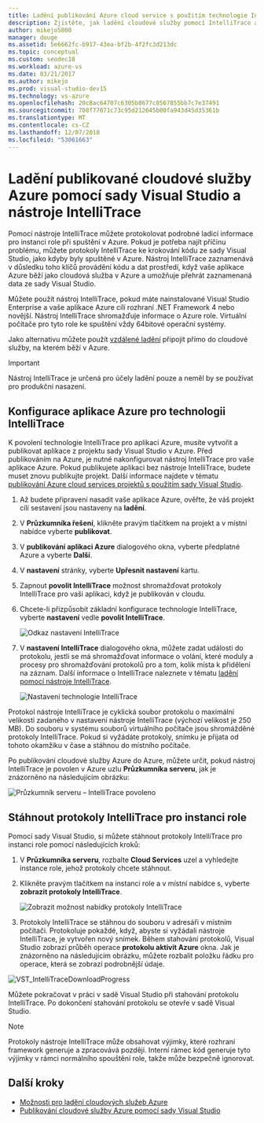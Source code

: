 ```yaml
---
title: Ladění publikování Azure cloud service s použitím technologie IntelliTrace
description: Zjistěte, jak ladění cloudové služby pomocí IntelliTrace a sady Visual Studio
author: mikejo5000
manager: douge
ms.assetid: 5e6662fc-b917-43ea-bf2b-4f2fc3d213dc
ms.topic: conceptual
ms.custom: seodec18
ms.workload: azure-vs
ms.date: 03/21/2017
ms.author: mikejo
ms.prod: visual-studio-dev15
ms.technology: vs-azure
ms.openlocfilehash: 20c8ac64707c6305b8677c8567855bb7c7e37491
ms.sourcegitcommit: 708f77071c73c95d212645b00fa943d45d35361b
ms.translationtype: MT
ms.contentlocale: cs-CZ
ms.lasthandoff: 12/07/2018
ms.locfileid: "53061663"
---
```

# <a name="debugging-a-published-azure-cloud-service-with-visual-studio-and-intellitrace"></a>Ladění publikované cloudové služby Azure pomocí sady Visual Studio a nástroje IntelliTrace
Pomocí nástroje IntelliTrace můžete protokolovat podrobné ladicí informace pro instanci role při spuštění v Azure. Pokud je potřeba najít příčinu problému, můžete protokoly IntelliTrace ke krokování kódu ze sady Visual Studio, jako kdyby byly spuštěné v Azure. Nástroj IntelliTrace zaznamenává v důsledku toho klíčů provádění kódu a dat prostředí, když vaše aplikace Azure běží jako cloudová služba v Azure a umožňuje přehrát zaznamenaná data ze sady Visual Studio. 

Můžete použít nástroj IntelliTrace, pokud máte nainstalované Visual Studio Enterprise a vaše aplikace Azure cílí rozhraní .NET Framework 4 nebo novější. Nástroj IntelliTrace shromažďuje informace o Azure role. Virtuální počítače pro tyto role ke spuštění vždy 64bitové operační systémy.

Jako alternativu můžete použít [vzdálené ladění](http://go.microsoft.com/fwlink/p/?LinkId=623041) připojit přímo do cloudové služby, na kterém běží v Azure.

> [!IMPORTANT]
> Nástroj IntelliTrace je určená pro účely ladění pouze a neměl by se používat pro produkční nasazení.
> 

## <a name="configure-an-azure-application-for-intellitrace"></a>Konfigurace aplikace Azure pro technologii IntelliTrace
K povolení technologie IntelliTrace pro aplikaci Azure, musíte vytvořit a publikovat aplikace z projektu sady Visual Studio v Azure. Před publikováním na Azure, je nutné nakonfigurovat nástroj IntelliTrace pro vaše aplikace Azure. Pokud publikujete aplikaci bez nástroje IntelliTrace, budete muset znovu publikujte projekt. Další informace najdete v tématu [publikování Azure cloud services projektů s použitím sady Visual Studio](http://go.microsoft.com/fwlink/p/?LinkId=623012).

1. Až budete připravení nasadit vaše aplikace Azure, ověřte, že váš projekt cílí sestavení jsou nastaveny na **ladění**.

1. V **Průzkumníka řešení**, klikněte pravým tlačítkem na projekt a v místní nabídce vyberte **publikovat**.
   
1. V **publikování aplikaci Azure** dialogového okna, vyberte předplatné Azure a vyberte **Další**.

1. V **nastavení** stránky, vyberte **Upřesnit nastavení** kartu.

1. Zapnout **povolit IntelliTrace** možnost shromažďovat protokoly IntelliTrace pro vaši aplikaci, když je publikován v cloudu.
   
1. Chcete-li přizpůsobit základní konfigurace technologie IntelliTrace, vyberte **nastavení** vedle **povolit IntelliTrace**.

    ![Odkaz nastavení IntelliTrace](./media/vs-azure-tools-intellitrace-debug-published-cloud-services/intellitrace-settings-link.png)
   
1. V **nastavení IntelliTrace** dialogového okna, můžete zadat události do protokolu, jestli se má shromažďovat informace o volání, které moduly a procesy pro shromažďování protokolů pro a tom, kolik místa k přidělení na záznam. Další informace o IntelliTrace naleznete v tématu [ladění pomocí nástroje IntelliTrace](http://go.microsoft.com/fwlink/?LinkId=214468).
   
    ![Nastavení technologie IntelliTrace](./media/vs-azure-tools-intellitrace-debug-published-cloud-services/IC519063.png)

Protokol nástroje IntelliTrace je cyklická soubor protokolu o maximální velikosti zadaného v nastavení nástroje IntelliTrace (výchozí velikost je 250 MB). Do souboru v systému souborů virtuálního počítače jsou shromážděné protokoly IntelliTrace. Pokud si vyžádáte protokoly, snímku je přijata od tohoto okamžiku v čase a stáhnou do místního počítače.

Po publikování cloudové služby Azure do Azure, můžete určit, pokud nástroj IntelliTrace je povolen v Azure uzlu **Průzkumníka serveru**, jak je znázorněno na následujícím obrázku:

![Průzkumník serveru – IntelliTrace povoleno](./media/vs-azure-tools-intellitrace-debug-published-cloud-services/IC744134.png)

## <a name="download-intellitrace-logs-for-a-role-instance"></a>Stáhnout protokoly IntelliTrace pro instanci role
Pomocí sady Visual Studio, si můžete stáhnout protokoly IntelliTrace pro instanci role pomocí následujících kroků:

1. V **Průzkumníka serveru**, rozbalte **Cloud Services** uzel a vyhledejte instance role, jehož protokoly chcete stáhnout. 

1. Klikněte pravým tlačítkem na instanci role a v místní nabídce s, vyberte **zobrazit protokoly IntelliTrace**. 

    ![Zobrazit možnost nabídky protokoly IntelliTrace](./media/vs-azure-tools-intellitrace-debug-published-cloud-services/view-intellitrace-logs.png)

1. Protokoly IntelliTrace se stáhnou do souboru v adresáři v místním počítači. Protokoluje pokaždé, když, abyste si vyžádali nástroje IntelliTrace, je vytvořen nový snímek. Během stahování protokolů, Visual Studio zobrazí průběh operace **protokolu aktivit Azure** okna. Jak je znázorněno na následujícím obrázku, můžete rozbalit položku řádku pro operace, která se zobrazí podrobnější údaje.

![VST_IntelliTraceDownloadProgress](./media/vs-azure-tools-intellitrace-debug-published-cloud-services/IC745551.png)

Můžete pokračovat v práci v sadě Visual Studio při stahování protokolu IntelliTrace. Po dokončení stahování protokolu se otevře v sadě Visual Studio.

> [!NOTE]
> Protokoly nástroje IntelliTrace může obsahovat výjimky, které rozhraní framework generuje a zpracovává později. Interní rámec kód generuje tyto výjimky v rámci normálního spouštění role, takže může bezpečně ignorovat.
> 
> 

## <a name="next-steps"></a>Další kroky
- [Možnosti pro ladění cloudových služeb Azure](vs-azure-tools-debugging-cloud-services-overview.md)
- [Publikování cloudové služby Azure pomocí sady Visual Studio](vs-azure-tools-publishing-a-cloud-service.md)